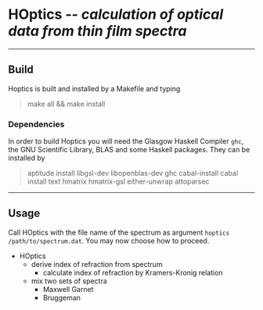 # HOptics -- *calculation of optical data from thin film spectra*
-------------

## Build 
Hoptics is built and installed by a Makefile and typing

> make all && make install

### Dependencies
In order to build Hoptics you will need the Glasgow Haskell Compiler `ghc`, the GNU Scientific Library, BLAS and some Haskell packages. They can be installed by

> aptitude install libgsl-dev libopenblas-dev ghc cabal-install
> cabal install text hmatrix hmatrix-gsl either-unwrap attoparsec

-------------
## Usage
Call HOptics with the file name of the spectrum as argument `hoptics /path/to/spectrum.dat`. You may now choose how to proceed.

 - HOptics
	 - derive index of refraction from spectrum
		 - calculate index of refraction by Kramers-Kronig relation
	 - mix two sets of spectra
		 - Maxwell Garnet
		 - Bruggeman



